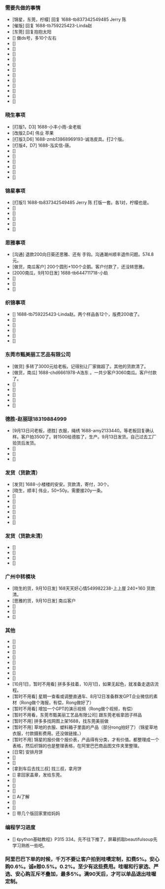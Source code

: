 ### 需要先做的事情
- [锦星，东莞，柠檬] 回复 1688-tb837342549485 Jerry 陈
- [催版] 回复 1688-tb759225423-Linda赵
- [东莞] 回复抱抱太阳
- [] 做ds号，多10个左右
- [] 
- [] 
- [] 
- [] 
- [] 
- [] 
- [] 
- [] 
- [] 
- [] 
- [] 
- [] 





### 晓生事项
- [打版1，D3] 1688-小丰小雨-金老板
- [改版2,D4] 伟业 苹果 
- [打版3,D6] 1688-zmb13868969193-诚浩皮具。打2个版。
- [打版4，D7] 1688-泓实信-唐。
- [] 
- [] 
- [] 
- [] 
- [] 
- [] 



### 锦星事项
- [打版1] 1688-tb837342549485 Jerry 陈 打版一套。各1对，柠檬也是。
- [] 
- [] 
- [] 
- [] 
- [] 

### 思雅事项
- [沟通] 退款200向日葵还思雅、还有 手钩。沟通潮州顺丰退件问题。574.8元。
- [做货，南瓜客户] 200个圆形+100个企鹅。客户付款了，还没转思雅。
- [2000南瓜，9月10日发] 1688-tb644711718-小镹
- [] 
- [] 
- [] 


### 织锦事项
- [] 1688-tb759225423-Linda赵。两个样品各12个，版费200收了。
- [] 
- [] 
- [] 
- [] 
- [] 



### 东莞市甄美丽工艺品有限公司
- [做货] 多转了3000元给老板。记得别让厂家做超了。其他的货款清了。
- [做货，南瓜] 1688-chd6661978-A浩东 。一共少客户3060南瓜。客户付款了。
- [] 
- [] 
- [] 
- [] 
- [] 



### 德胜-赵丽琼18319884999
- [9月13日问老板，德胜] 衣服，绳绣 1688-amy2133440。等老板回复确认样。客户拍3500了。转1500给德胜了，生产。9月13日发货。自己过去工厂验货后发货。
- [] 
- [] 
- [] 


### 发货（货款清）
- [发货]  1688-小楼楼的安安。货款清，寄付，30个。
- [晓生，顺丰] 伟业，50+50y。需要接20y一条。
- [] 
- [] 
- [] 
- [] 
- [] 
- [] 


### 发货（货款未清）
- [] 
- [] 
- [] 
- [] 



### 广州中转模块
- [晓生的货，9月10日发]  168天天好心情549982238-上上屋 240+160 货款清。
- [思雅的货，9月10日发] 南瓜客户 
- [] 
- [] 
- [] 






### 其他
- [] 
- [] 
- [] 
- [] 
- [] 
- [] 
- [] 
- [] 
- [10月1日，暂时不用看] 拼多多挂着，10月1日，如果无起色，就准备走退店流程。
- [暂时不用看] 星期一查看或调整直通车、8月12日准备群发GPT企业微信的素材（Rong做个海报，有偿，Rong做好了）
- [暂时不用看] 增加一个GPT的演示视频（Rong做个视频，有偿）
- [暂时不用看，东莞市甄美丽工艺品有限公司] 跟东莞老板拿团子样品
- [暂时不用] 拼多多找网图上架1688，找东莞美丽做
- [暂时不用] 草地的衣服、塑料箱子里面的产品（部分rong拍好了）（锦星草地衣服，付款摄影费用。还没做链接。）
- [暂时不用] 锦星的报价做个报价表，产品得有分类，才有价值。都整理成一个表格，然后织锦的也是整理表格，在阿里巴巴商品图文件夹里整理。 
- [日常] 安排月饼 
- [] 
- [] 
- [拿到车后去找三叔] 找三叔，拿月饼
- [] 拿回家盖章，发给东莞。
- [] 
- [] 
- [] 
- [] Ai了解
- [] 
- [] 
- [] 带几个版回家里给妈妈


### 编程学习进度
- [] 《python基础教程》P315 334。先不往下推了，屏幕抓取beautifulsoup先学习熟练一些吧。








### 阿里巴巴下单的时候，千万不要让客户拍到哇噢定制，扣费5%。安心购0.6%。诚e赊0.5%。0.2%。至少有这些费用。哇喔和行家选、严选、安心购互斥不叠加，最多5%。满90天后，才可以单品退出哇喔定制。